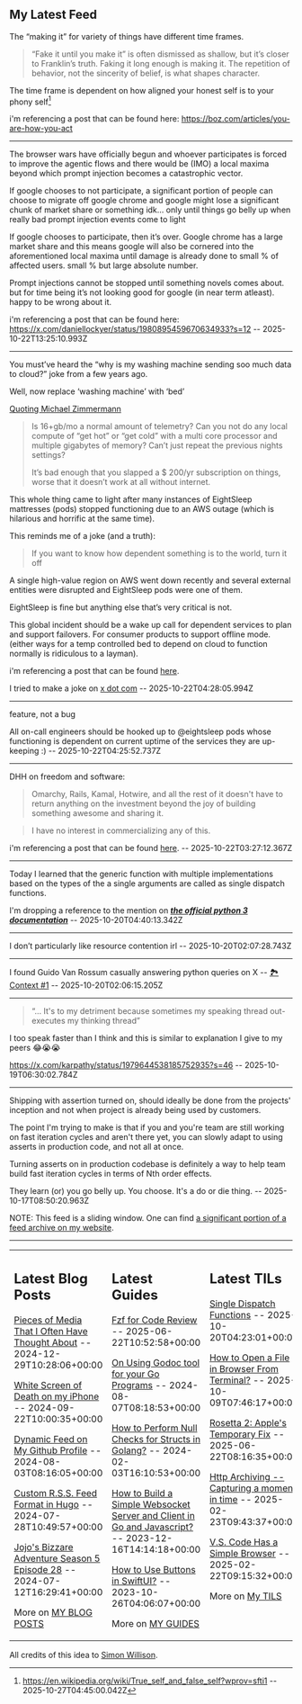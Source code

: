 ## My Latest Feed

<!-- feed starts -->
The “making it” for variety of things have different time frames.

>  “Fake it until you make it” is often dismissed as shallow, but it’s closer to Franklin’s truth. Faking it long enough is making it. The repetition of behavior, not the sincerity of belief, is what shapes character.

The time frame is dependent on how aligned your honest self is to your phony self[^1]

i'm referencing a post that can be found here: https://boz.com/articles/you-are-how-you-act


[^1]: https://en.wikipedia.org/wiki/True_self_and_false_self?wprov=sfti1  -- 2025-10-27T04:45:00.042Z

---

The browser wars have officially begun and whoever participates is forced to improve the agentic flows and there would be (IMO) a local maxima beyond which prompt injection becomes a catastrophic vector.

If google chooses to not participate, a significant portion of people can choose to migrate off google chrome and google might lose a significant chunk of market share or something idk… only until things go belly up when really bad prompt injection events come to light 

If google chooses to participate, then it’s over. Google chrome has a large market share and this means google will also be cornered into the aforementioned local maxima until damage is already done to small % of affected users. small % but large absolute number.

Prompt injections cannot be stopped until something novels comes about. but for time being it’s not looking good for google (in near term atleast). happy to be wrong about it. 

i'm referencing a post that can be found here: https://x.com/daniellockyer/status/1980895459670634933?s=12  -- 2025-10-22T13:25:10.993Z

---

You must’ve heard the “why is my washing machine sending soo much data to cloud?” joke from a few years ago.

Well, now replace ‘washing machine’ with ‘bed’

[Quoting Michael Zimmermann](https://x.com/zimm3rmann/status/1980491408948572167?s=46)

> Is 16+gb/mo a normal amount of telemetry? Can you not do any local compute of “get hot” or “get cold” with a multi core processor and multiple gigabytes of memory? Can’t just repeat the previous nights settings? 
> 
> It’s bad enough that you slapped a $ 200/yr subscription on things, worse that it doesn’t work at all without internet.


This whole thing came to light after many instances of EightSleep mattresses (pods) stopped functioning due to an AWS outage (which is hilarious and horrific at the same time).

This reminds me of a joke (and a truth):

> If you want to know how dependent something is to the world, turn it off
 
A single high-value region on AWS went down recently and several external entities were disrupted and EightSleep pods were one of them.

EightSleep is fine but anything else that’s very critical is not. 

This global incident should be a wake up call for dependent services to plan and support failovers. For consumer products to support offline mode. (either ways for a temp controlled bed to depend on cloud to function normally is ridiculous to a layman).

i'm referencing a post that can be found [here](https://x.com/m_franceschetti/status/1980419272766583262?s=12).


I tried to make a joke on [x dot com](https://x.com/tnvmadhav/status/1980853076312633665?s=46)  -- 2025-10-22T04:28:05.994Z

---

feature, not a bug

All on-call engineers should be hooked up to @eightsleep pods whose functioning is dependent on current uptime of the services they are up-keeping :)  -- 2025-10-22T04:25:52.737Z

---

DHH on freedom and software:

> Omarchy, Rails, Kamal, Hotwire, and all the rest of it doesn't have to return anything on the investment beyond the joy of building something awesome and sharing it.

> I have no interest in commercializing any of this.

i'm referencing a post that can be found [here](https://x.com/dhh/status/1980706817073434760).  -- 2025-10-22T03:27:12.367Z

---

Today I learned that the generic function with multiple implementations based on the types of the a single arguments are called as single dispatch functions.

I'm dropping a reference to the mention on [__*the official python 3 documentation*__](https://docs.python.org/3/glossary.html#term-single-dispatch)  -- 2025-10-20T04:40:13.342Z

---

I don’t particularly like resource contention irl  -- 2025-10-20T02:07:28.743Z

---

I found Guido Van Rossum casually answering python queries on X -- [🏞️ Context #1](https://cpx.tnvmadhav.me/content/image/content-images/image_DcWYqae.png) -- 2025-10-20T02:06:15.205Z

---

> “… It's to my detriment because sometimes my speaking thread out-executes my thinking thread”

I too speak faster than I think and this is similar to explanation I give to my peers 😂😭😭

https://x.com/karpathy/status/1979644538185752935?s=46  -- 2025-10-19T06:30:02.784Z

---

Shipping with assertion turned on, should ideally be done from the projects' inception and not when project is already being used by customers.

The point I'm trying to make is that if you and you're team are still working on fast iteration cycles and aren't there yet, you can slowly adapt to using asserts in production code, and not all at once.


Turning asserts on in production codebase is definitely a way to help team build fast iteration cycles in terms of Nth order effects.

They learn (or) you go belly up. You choose. It's a do or die thing.  -- 2025-10-17T08:50:20.963Z
<!-- feed ends -->

NOTE: This feed is a sliding window. One can find [a significant portion of a feed archive on my website](https://tnvmadhav.me/feed/).

---


<table><tr><td valign="top" width="33%">

## Latest Blog Posts

<!-- blog starts -->
[Pieces of Media That I Often Have Thought About](https://tnvmadhav.me/blog/pieces-of-media-that-i-often-have-thought-about/) -- 2024-12-29T10:28:06+00:00

[White Screen of Death on my iPhone](https://tnvmadhav.me/blog/white-screen-of-death-on-my-iphone/) -- 2024-09-22T10:00:35+00:00

[Dynamic Feed on My Github Profile](https://tnvmadhav.me/blog/dynamic-feed-on-my-github-profile/) -- 2024-08-03T08:16:05+00:00

[Custom R.S.S. Feed Format in Hugo](https://tnvmadhav.me/blog/custom-rss-feed-format-in-hugo/) -- 2024-07-28T10:49:57+00:00

[Jojo's Bizzare Adventure Season 5 Episode 28](https://tnvmadhav.me/blog/jojos-bizzare-adventure-season-5-episode-28/) -- 2024-07-12T16:29:41+00:00

More on [MY BLOG POSTS](https://tnvmadhav.me/blog/)
<!-- blog ends -->

</td><td valign="top" width="34%">

## Latest Guides

<!-- guide starts -->
[Fzf for Code Review](https://tnvmadhav.me/guides/fzf-for-code-review/) -- 2025-06-22T10:52:58+00:00

[On Using Godoc tool for your Go Programs](https://tnvmadhav.me/guides/on-using-godoc-tool/) -- 2024-08-07T08:18:53+00:00

[How to Perform Null Checks for Structs in Golang?](https://tnvmadhav.me/guides/how-to-perform-null-checks-for-structs-in-golang/) -- 2024-02-03T16:10:53+00:00

[How to Build a Simple Websocket Server and Client in Go and Javascript?](https://tnvmadhav.me/guides/how-to-build-a-simple-websocket-server-and-client-in-go/) -- 2023-12-16T14:14:18+00:00

[How to Use Buttons in SwiftUI?](https://tnvmadhav.me/guides/how-to-use-buttons-in-swiftui/) -- 2023-10-26T04:06:07+00:00

More on [MY GUIDES](https://tnvmadhav.me/guides/)
<!-- guide ends -->

</td><td valign="top" width="33%">

## Latest TILs

<!-- til starts -->
[Single Dispatch Functions](https://tnvmadhav.me/til/single-dispatch-functions/) -- 2025-10-20T04:23:01+00:00

[How to Open a File in Browser From Terminal?](https://tnvmadhav.me/til/how-to-open-a-file-in-browser-from-terminal/) -- 2025-10-09T07:46:17+00:00

[Rosetta 2: Apple's Temporary Fix](https://tnvmadhav.me/til/rosetta-2/) -- 2025-06-22T08:16:35+00:00

[Http Archiving -- Capturing a moment in time](https://tnvmadhav.me/til/http-archiving/) -- 2025-02-23T09:43:37+00:00

[V.S. Code Has a Simple Browser](https://tnvmadhav.me/til/vscode-has-a-simple-browser/) -- 2025-02-22T09:15:32+00:00

More on [My TILS](https://tnvmadhav.me/til/)
<!-- til ends -->

</td></tr></table>


All credits of this idea to [Simon Willison](https://github.com/simonw/simonw/).